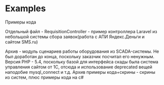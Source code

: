 # Examples
Примеры кода


Отдельный файл - RequisitionController - пример контроллера Laravel из небольшой системы сбора заявок(работа с АПИ Яндекс.Деньги и сайтом SMS.ru)


Архив - модуль сценариев работы оборудования из SCADA-системы. Не был доработан до конца, поскольку заказчик посчитал его ненужным. Версия PHP - 5.4, поскольку базой для интерфейса скады была система управления сайтом от 1С, отсюда и использование deprecated вещей наподобие mysql_connect и т.д.
Архив примеры кода+скрины - скрины из систем, плюс примеры кода на с#
